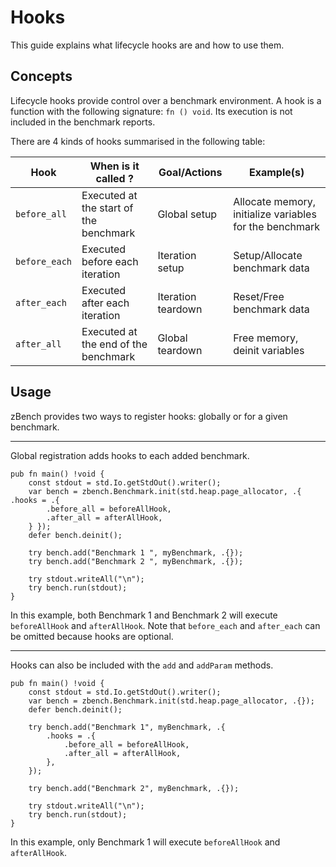 # Hooks

This guide explains what lifecycle hooks are and how to use them.

## Concepts

Lifecycle hooks provide control over a benchmark environment. A hook is a function with the following signature: `fn () void`. Its execution is not included in the benchmark reports.

There are 4 kinds of hooks summarised in the following table:

| Hook          | When is it called ?                    | Goal/Actions       | Example(s)                                              |
|---------------|----------------------------------------|--------------------|---------------------------------------------------------|
| `before_all`  | Executed at the start of the benchmark | Global setup       | Allocate memory, initialize variables for the benchmark |
| `before_each` | Executed before each iteration         | Iteration setup    | Setup/Allocate benchmark data                           |
| `after_each`  | Executed after each iteration          | Iteration teardown | Reset/Free benchmark data                               |
| `after_all`   | Executed at the end of the benchmark   | Global teardown    | Free memory, deinit variables                           |

## Usage

zBench provides two ways to register hooks: globally or for a given benchmark. 

---

Global registration adds hooks to each added benchmark.

```zig
pub fn main() !void {
    const stdout = std.Io.getStdOut().writer();
    var bench = zbench.Benchmark.init(std.heap.page_allocator, .{ .hooks = .{
        .before_all = beforeAllHook,
        .after_all = afterAllHook,
    } });
    defer bench.deinit();

    try bench.add("Benchmark 1 ", myBenchmark, .{});
    try bench.add("Benchmark 2 ", myBenchmark, .{});

    try stdout.writeAll("\n");
    try bench.run(stdout);
}
```

In this example, both Benchmark 1 and Benchmark 2 will execute `beforeAllHook` and `afterAllHook`. Note that `before_each` and `after_each` can be omitted because hooks are optional.

---

Hooks can also be included with the `add` and `addParam` methods. 

```zig
pub fn main() !void {
    const stdout = std.Io.getStdOut().writer();
    var bench = zbench.Benchmark.init(std.heap.page_allocator, .{});
    defer bench.deinit();

    try bench.add("Benchmark 1", myBenchmark, .{
        .hooks = .{
            .before_all = beforeAllHook,
            .after_all = afterAllHook,
        },
    });

    try bench.add("Benchmark 2", myBenchmark, .{});

    try stdout.writeAll("\n");
    try bench.run(stdout);
}
```

In this example, only Benchmark 1 will execute `beforeAllHook` and `afterAllHook`.
